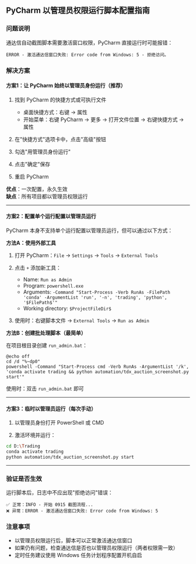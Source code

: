 ## PyCharm 以管理员权限运行脚本配置指南

### 问题说明
通达信自动截图脚本需要激活窗口权限，PyCharm 直接运行时可能报错：
```
ERROR - 激活通达信窗口失败: Error code from Windows: 5 - 拒绝访问。
```

### 解决方案

#### 方案1：让 PyCharm 始终以管理员身份运行（推荐）

1. 找到 PyCharm 的快捷方式或可执行文件
   - 桌面快捷方式：右键 → 属性
   - 开始菜单：右键 PyCharm → 更多 → 打开文件位置 → 右键快捷方式 → 属性

2. 在"快捷方式"选项卡中，点击"高级"按钮

3. 勾选"用管理员身份运行"

4. 点击"确定"保存

5. 重启 PyCharm

**优点**：一次配置，永久生效  
**缺点**：所有项目都以管理员权限运行

---

#### 方案2：配置单个运行配置以管理员运行

PyCharm 本身不支持单个运行配置以管理员运行，但可以通过以下方式：

**方法A：使用外部工具**

1. 打开 PyCharm：`File` → `Settings` → `Tools` → `External Tools`

2. 点击 `+` 添加新工具：
   - Name: `Run as Admin`
   - Program: `powershell.exe`
   - Arguments: `-Command "Start-Process -Verb RunAs -FilePath 'conda' -ArgumentList 'run', '-n', 'trading', 'python', '$FilePath$'"`
   - Working directory: `$ProjectFileDir$`

3. 使用时：右键脚本文件 → `External Tools` → `Run as Admin`

**方法B：创建批处理脚本（最简单）**

在项目根目录创建 `run_admin.bat`：
```batch
@echo off
cd /d "%~dp0"
powershell -Command "Start-Process cmd -Verb RunAs -ArgumentList '/k', 'conda activate trading && python automation/tdx_auction_screenshot.py start'"
```

使用时：双击 `run_admin.bat` 即可

---

#### 方案3：临时以管理员运行（每次手动）

1. 以管理员身份打开 PowerShell 或 CMD

2. 激活环境并运行：
```bash
cd D:\Trading
conda activate trading
python automation/tdx_auction_screenshot.py start
```

---

### 验证是否生效

运行脚本后，日志中不应出现"拒绝访问"错误：
```
✅ 正常：INFO - 开始 0915 截图流程...
❌ 异常：ERROR - 激活通达信窗口失败: Error code from Windows: 5
```

### 注意事项

- 以管理员权限运行后，脚本可以正常激活通达信窗口
- 如果仍有问题，检查通达信是否也以管理员权限运行（两者权限需一致）
- 定时任务建议使用 Windows 任务计划程序配置开机自启 